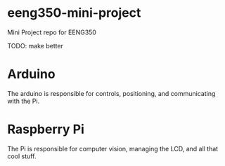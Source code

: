 # eeng350-mini-project
Mini Project repo for EENG350

TODO: make better

# Arduino

The arduino is responsible for controls, positioning, and communicating
with the Pi.

# Raspberry Pi

The Pi is responsible for computer vision, managing the LCD, and all that
cool stuff.

